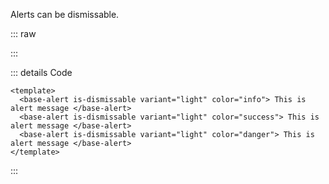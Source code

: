 Alerts can be dismissable.

::: raw

<ClientOnly>
  <AlertDismissable />
</ClientOnly>

:::

::: details Code

```vue
<template>
  <base-alert is-dismissable variant="light" color="info"> This is alert message </base-alert>
  <base-alert is-dismissable variant="light" color="success"> This is alert message </base-alert>
  <base-alert is-dismissable variant="light" color="danger"> This is alert message </base-alert>
</template>
```

:::
